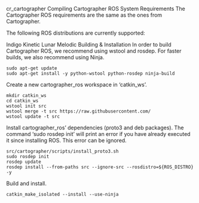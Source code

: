 cr_cartographer
Compiling Cartographer ROS
System Requirements
The Cartographer ROS requirements are the same as the ones from Cartographer.

The following ROS distributions are currently supported:

Indigo
Kinetic
Lunar
Melodic
Building & Installation
In order to build Cartographer ROS, we recommend using wstool and rosdep. For faster builds, we also recommend using Ninja.
```
sudo apt-get update
sudo apt-get install -y python-wstool python-rosdep ninja-build
```
Create a new cartographer_ros workspace in ‘catkin_ws’.
```
mkdir catkin_ws
cd catkin_ws
wstool init src
wstool merge -t src https://raw.githubusercontent.com/
wstool update -t src
```
Install cartographer_ros’ dependencies (proto3 and deb packages). The command ‘sudo rosdep init’ will print an error if you have already executed it since installing ROS. This error can be ignored.
```
src/cartographer/scripts/install_proto3.sh
sudo rosdep init
rosdep update
rosdep install --from-paths src --ignore-src --rosdistro=${ROS_DISTRO} -y
```

Build and install.

```  
catkin_make_isolated --install --use-ninja
```